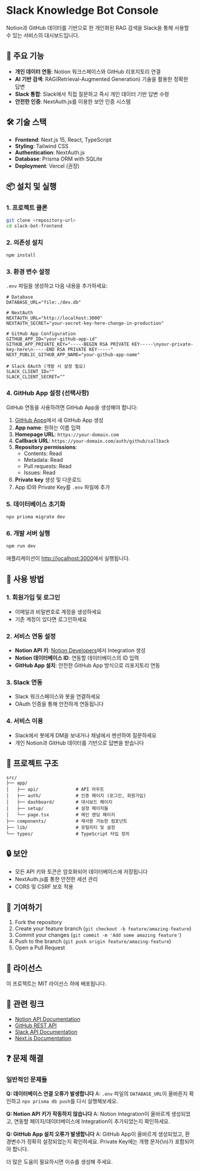 # Slack Knowledge Bot Console

Notion과 GitHub 데이터를 기반으로 한 개인화된 RAG 검색을 Slack을 통해 사용할 수 있는 서비스의 대시보드입니다.

## 🌟 주요 기능

- **개인 데이터 연동**: Notion 워크스페이스와 GitHub 리포지토리 연결
- **AI 기반 검색**: RAG(Retrieval-Augmented Generation) 기술을 활용한 정확한 답변
- **Slack 통합**: Slack에서 직접 질문하고 즉시 개인 데이터 기반 답변 수령
- **안전한 인증**: NextAuth.js를 이용한 보안 인증 시스템

## 🛠 기술 스택

- **Frontend**: Next.js 15, React, TypeScript
- **Styling**: Tailwind CSS
- **Authentication**: NextAuth.js
- **Database**: Prisma ORM with SQLite
- **Deployment**: Vercel (권장)

## 📦 설치 및 실행

### 1. 프로젝트 클론
```bash
git clone <repository-url>
cd slack-bot-frontend
```

### 2. 의존성 설치
```bash
npm install
```

### 3. 환경 변수 설정
`.env` 파일을 생성하고 다음 내용을 추가하세요:

```env
# Database
DATABASE_URL="file:./dev.db"

# NextAuth
NEXTAUTH_URL="http://localhost:3000"
NEXTAUTH_SECRET="your-secret-key-here-change-in-production"

# GitHub App Configuration
GITHUB_APP_ID="your-github-app-id"
GITHUB_APP_PRIVATE_KEY="-----BEGIN RSA PRIVATE KEY-----\nyour-private-key-here\n-----END RSA PRIVATE KEY-----"
NEXT_PUBLIC_GITHUB_APP_NAME="your-github-app-name"

# Slack OAuth (개발 시 설정 필요)
SLACK_CLIENT_ID=""
SLACK_CLIENT_SECRET=""
```

### 4. GitHub App 설정 (선택사항)
GitHub 연동을 사용하려면 GitHub App을 생성해야 합니다:

1. [GitHub Apps](https://github.com/settings/apps/new)에서 새 GitHub App 생성
2. **App name**: 원하는 이름 입력
3. **Homepage URL**: `https://your-domain.com`
4. **Callback URL**: `https://your-domain.com/auth/github/callback`
5. **Repository permissions**:
   - Contents: Read
   - Metadata: Read
   - Pull requests: Read
   - Issues: Read
6. **Private key** 생성 및 다운로드
7. App ID와 Private Key를 `.env` 파일에 추가

### 5. 데이터베이스 초기화
```bash
npx prisma migrate dev
```

### 6. 개발 서버 실행
```bash
npm run dev
```

애플리케이션이 [http://localhost:3000](http://localhost:3000)에서 실행됩니다.

## 🚀 사용 방법

### 1. 회원가입 및 로그인
- 이메일과 비밀번호로 계정을 생성하세요
- 기존 계정이 있다면 로그인하세요

### 2. 서비스 연동 설정
- **Notion API 키**: [Notion Developers](https://www.notion.so/my-integrations)에서 Integration 생성
- **Notion 데이터베이스 ID**: 연동할 데이터베이스의 ID 입력
- **GitHub App 설치**: 안전한 GitHub App 방식으로 리포지토리 연동

### 3. Slack 연동
- Slack 워크스페이스와 봇을 연결하세요
- OAuth 인증을 통해 안전하게 연동됩니다

### 4. 서비스 이용
- Slack에서 봇에게 DM을 보내거나 채널에서 멘션하여 질문하세요
- 개인 Notion과 GitHub 데이터를 기반으로 답변을 받습니다

## 📁 프로젝트 구조

```
src/
├── app/
│   ├── api/              # API 라우트
│   ├── auth/             # 인증 페이지 (로그인, 회원가입)
│   ├── dashboard/        # 대시보드 페이지
│   ├── setup/            # 설정 페이지들
│   └── page.tsx          # 메인 랜딩 페이지
├── components/           # 재사용 가능한 컴포넌트
├── lib/                  # 유틸리티 및 설정
└── types/                # TypeScript 타입 정의
```

## 🔒 보안

- 모든 API 키와 토큰은 암호화되어 데이터베이스에 저장됩니다
- NextAuth.js를 통한 안전한 세션 관리
- CORS 및 CSRF 보호 적용

## 🤝 기여하기

1. Fork the repository
2. Create your feature branch (`git checkout -b feature/amazing-feature`)
3. Commit your changes (`git commit -m 'Add some amazing feature'`)
4. Push to the branch (`git push origin feature/amazing-feature`)
5. Open a Pull Request

## 📄 라이선스

이 프로젝트는 MIT 라이선스 하에 배포됩니다.

## 🔗 관련 링크

- [Notion API Documentation](https://developers.notion.com/)
- [GitHub REST API](https://docs.github.com/en/rest)
- [Slack API Documentation](https://api.slack.com/)
- [Next.js Documentation](https://nextjs.org/docs)

## ❓ 문제 해결

### 일반적인 문제들

**Q: 데이터베이스 연결 오류가 발생합니다**
A: `.env` 파일의 `DATABASE_URL`이 올바른지 확인하고 `npx prisma db push`를 다시 실행해보세요.

**Q: Notion API 키가 작동하지 않습니다**
A: Notion Integration이 올바르게 생성되었고, 연동할 페이지/데이터베이스에 Integration이 추가되었는지 확인하세요.

**Q: GitHub App 설치 오류가 발생합니다**
A: GitHub App이 올바르게 생성되었고, 환경변수가 정확히 설정되었는지 확인하세요. Private Key에는 개행 문자(\n)가 포함되어야 합니다.

더 많은 도움이 필요하시면 이슈를 생성해 주세요.
